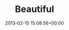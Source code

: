 ---
title:		"Beautiful"
type:		"photos"
mediatype:		"upload"
location:		"Berlin, Germany"
date:		"2013-02-15 15:08:56+00:00"
album:		"city"
filename:		"look-beautiful-tempelhof.md"
series:		"tempelhof"
weight: 	2
cl_public_id:		"city/look-beautiful-tempelhof"
cl_version:		1497000456
format:		"tiff"
bytes:		7387832
width:		2174
height:		1440
colours:
- "#F9F9F8"
- "#C1C2B7"
- "#E5E7EF"
- "#E0E7EA"
- "#C9D0C9"
- "#929380"
- "#787A89"
- "#7D898E"
- "#8D8779"
- "#810526"
- "#818D83"
- "#36333A"
- "#320210"
- "#212038"
- "#302D29"
- "#52577C"
- "#C91539"
- "#090522"
- "#57457D"
- "#313937"
- "#E05E69"
- "#E49B02"
exposure_mode:		"Auto"
program:		"Aperture-priority AE"
aperture:		"6.3"
focal_length:		"35.0 mm"
iso:		"200"
shutter_speed:		"1/60"
metering:		"Center-weighted average"
flash:		"Off, Did not fire"
white_balance:		"As Shot"
colour_temp:		"5000"
has_crop:		"true"
orientation:		"Horizontal (normal)"
camera_model:		"NIKON D7000"
lens_info:		"35mm f/1.8"
artist:		"Matt Finucane"
x_resolution:		"300"
y_resolution:		"300"
---